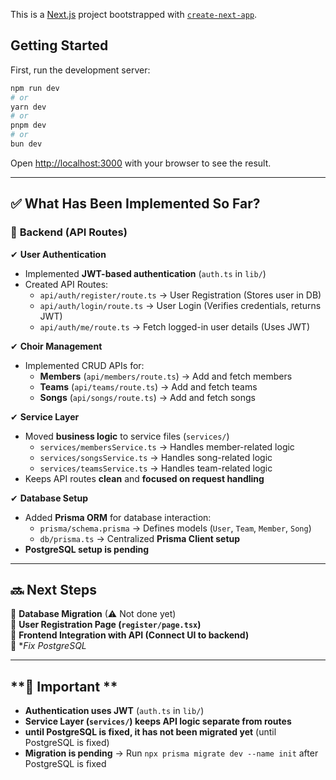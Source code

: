 This is a [Next.js](https://nextjs.org) project bootstrapped with [`create-next-app`](https://nextjs.org/docs/app/api-reference/cli/create-next-app).

## Getting Started

First, run the development server:

```bash
npm run dev
# or
yarn dev
# or
pnpm dev
# or
bun dev
```

Open [http://localhost:3000](http://localhost:3000) with your browser to see the result.


---

## ✅ **What Has Been Implemented So Far?**
### 🔹 **Backend (API Routes)**
✔ **User Authentication**
- Implemented **JWT-based authentication** (`auth.ts` in `lib/`)
- Created API Routes:
  - `api/auth/register/route.ts` → User Registration (Stores user in DB)
  - `api/auth/login/route.ts` → User Login (Verifies credentials, returns JWT)
  - `api/auth/me/route.ts` → Fetch logged-in user details (Uses JWT)

✔ **Choir Management**
- Implemented CRUD APIs for:
  - **Members** (`api/members/route.ts`) → Add and fetch members
  - **Teams** (`api/teams/route.ts`) → Add and fetch teams
  - **Songs** (`api/songs/route.ts`) → Add and fetch songs

✔ **Service Layer**
- Moved **business logic** to service files (`services/`)
  - `services/membersService.ts` → Handles member-related logic
  - `services/songsService.ts` → Handles song-related logic
  - `services/teamsService.ts` → Handles team-related logic
- Keeps API routes **clean** and **focused on request handling**

✔ **Database Setup**
- Added **Prisma ORM** for database interaction:
  - `prisma/schema.prisma` → Defines models (`User`, `Team`, `Member`, `Song`)
  - `db/prisma.ts` → Centralized **Prisma Client setup**
- **PostgreSQL setup is pending** 

---

## **🔜 Next Steps**
🔹 **Database Migration** (⚠ Not done yet)  
🔹 **User Registration Page (`register/page.tsx`)**  
🔹 **Frontend Integration with API (Connect UI to backend)**  
🔹 **Fix PostgreSQL*  

---

## **📌 Important **
- **Authentication uses JWT** (`auth.ts` in `lib/`)
- **Service Layer (`services/`) keeps API logic separate from routes**
- **until PostgreSQL is fixed, it has not been migrated yet** (until PostgreSQL is fixed)
- **Migration is pending** → Run `npx prisma migrate dev --name init` after PostgreSQL is fixed

